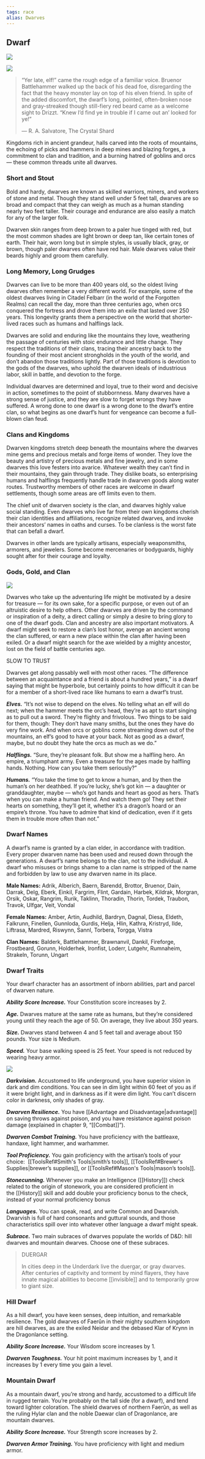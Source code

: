 ```yaml
---
tags: race
alias: Dwarves
---
```

## Dwarf

[![](https://www.dndbeyond.com/attachments/thumbnails/0/619/850/190/dwarfintro.png)](https://www.dndbeyond.com/attachments/0/619/dwarfintro.png)

[![](https://www.dndbeyond.com/attachments/thumbnails/0/612/320/408/dwarf.png)](https://www.dndbeyond.com/attachments/0/612/dwarf.png)

>“Yer late, elf!” came the rough edge of a familiar voice. Bruenor Battlehammer walked up the back of his dead foe, disregarding the fact that the heavy monster lay on top of his elven friend. In spite of the added discomfort, the dwarf’s long, pointed, often-broken nose and gray-streaked though still-fiery red beard came as a welcome sight to Drizzt. “Knew I’d find ye in trouble if I came out an’ looked for ye!”
>
>— R. A. Salvatore, The Crystal Shard

Kingdoms rich in ancient grandeur, halls carved into the roots of mountains, the echoing of picks and hammers in deep mines and blazing forges, a commitment to clan and tradition, and a burning hatred of goblins and orcs — these common threads unite all dwarves.

### Short and Stout

Bold and hardy, dwarves are known as skilled warriors, miners, and workers of stone and metal. Though they stand well under 5 feet tall, dwarves are so broad and compact that they can weigh as much as a human standing nearly two feet taller. Their courage and endurance are also easily a match for any of the larger folk.

Dwarven skin ranges from deep brown to a paler hue tinged with red, but the most common shades are light brown or deep tan, like certain tones of earth. Their hair, worn long but in simple styles, is usually black, gray, or brown, though paler dwarves often have red hair. Male dwarves value their beards highly and groom them carefully.

### Long Memory, Long Grudges

Dwarves can live to be more than 400 years old, so the oldest living dwarves often remember a very different world. For example, some of the oldest dwarves living in Citadel Felbarr (in the world of the Forgotten Realms) can recall the day, more than three centuries ago, when orcs conquered the fortress and drove them into an exile that lasted over 250 years. This longevity grants them a perspective on the world that shorter-lived races such as humans and halflings lack.

Dwarves are solid and enduring like the mountains they love, weathering the passage of centuries with stoic endurance and little change. They respect the traditions of their clans, tracing their ancestry back to the founding of their most ancient strongholds in the youth of the world, and don’t abandon those traditions lightly. Part of those traditions is devotion to the gods of the dwarves, who uphold the dwarven ideals of industrious labor, skill in battle, and devotion to the forge.

Individual dwarves are determined and loyal, true to their word and decisive in action, sometimes to the point of stubbornness. Many dwarves have a strong sense of justice, and they are slow to forget wrongs they have suffered. A wrong done to one dwarf is a wrong done to the dwarf’s entire clan, so what begins as one dwarf’s hunt for vengeance can become a full-blown clan feud.

### Clans and Kingdoms

Dwarven kingdoms stretch deep beneath the mountains where the dwarves mine gems and precious metals and forge items of wonder. They love the beauty and artistry of precious metals and fine jewelry, and in some dwarves this love festers into avarice. Whatever wealth they can’t find in their mountains, they gain through trade. They dislike boats, so enterprising humans and halflings frequently handle trade in dwarven goods along water routes. Trustworthy members of other races are welcome in dwarf settlements, though some areas are off limits even to them.

The chief unit of dwarven society is the clan, and dwarves highly value social standing. Even dwarves who live far from their own kingdoms cherish their clan identities and affiliations, recognize related dwarves, and invoke their ancestors’ names in oaths and curses. To be clanless is the worst fate that can befall a dwarf.

Dwarves in other lands are typically artisans, especially weaponsmiths, armorers, and jewelers. Some become mercenaries or bodyguards, highly sought after for their courage and loyalty.

### Gods, Gold, and Clan

[![](https://www.dndbeyond.com/attachments/thumbnails/0/618/200/233/dwarf1.png)](https://www.dndbeyond.com/attachments/0/618/dwarf1.png)

Dwarves who take up the adventuring life might be motivated by a desire for treasure — for its own sake, for a specific purpose, or even out of an altruistic desire to help others. Other dwarves are driven by the command or inspiration of a deity, a direct calling or simply a desire to bring glory to one of the dwarf gods. Clan and ancestry are also important motivators. A dwarf might seek to restore a clan’s lost honor, avenge an ancient wrong the clan suffered, or earn a new place within the clan after having been exiled. Or a dwarf might search for the axe wielded by a mighty ancestor, lost on the field of battle centuries ago.

SLOW TO TRUST

Dwarves get along passably well with most other races. “The difference between an acquaintance and a friend is about a hundred years,” is a dwarf saying that might be hyperbole, but certainly points to how difficult it can be for a member of a short-lived race like humans to earn a dwarf’s trust.

_**Elves.**_ “It’s not wise to depend on the elves. No telling what an elf will do next; when the hammer meets the orc’s head, they’re as apt to start singing as to pull out a sword. They’re flighty and frivolous. Two things to be said for them, though: They don’t have many smiths, but the ones they have do very fine work. And when orcs or goblins come streaming down out of the mountains, an elf’s good to have at your back. Not as good as a dwarf, maybe, but no doubt they hate the orcs as much as we do.”

_**Halflings.**_ “Sure, they’re pleasant folk. But show me a halfling hero. An empire, a triumphant army. Even a treasure for the ages made by halfling hands. Nothing. How can you take them seriously?”

_**Humans.**_ “You take the time to get to know a human, and by then the human’s on her deathbed. If you’re lucky, she’s got kin — a daughter or granddaughter, maybe — who’s got hands and heart as good as hers. That’s when you can make a human friend. And watch them go! They set their hearts on something, they’ll get it, whether it’s a dragon’s hoard or an empire’s throne. You have to admire that kind of dedication, even if it gets them in trouble more often than not.”

### Dwarf Names

A dwarf’s name is granted by a clan elder, in accordance with tradition. Every proper dwarven name has been used and reused down through the generations. A dwarf’s name belongs to the clan, not to the individual. A dwarf who misuses or brings shame to a clan name is stripped of the name and forbidden by law to use any dwarven name in its place.

**Male Names:** Adrik, Alberich, Baern, Barendd, Brottor, Bruenor, Dain, Darrak, Delg, Eberk, Einkil, Fargrim, Flint, Gardain, Harbek, Kildrak, Morgran, Orsik, Oskar, Rangrim, Rurik, Taklinn, Thoradin, Thorin, Tordek, Traubon, Travok, Ulfgar, Veit, Vondal

**Female Names:** Amber, Artin, Audhild, Bardryn, Dagnal, Diesa, Eldeth, Falkrunn, Finellen, Gunnloda, Gurdis, Helja, Hlin, Kathra, Kristryd, Ilde, Liftrasa, Mardred, Riswynn, Sannl, Torbera, Torgga, Vistra

**Clan Names:** Balderk, Battlehammer, Brawnanvil, Dankil, Fireforge, Frostbeard, Gorunn, Holderhek, Ironfist, Loderr, Lutgehr, Rumnaheim, Strakeln, Torunn, Ungart

### Dwarf Traits

Your dwarf character has an assortment of inborn abilities, part and parcel of dwarven nature.

_**Ability Score Increase.**_ Your Constitution score increases by 2.

_**Age.**_ Dwarves mature at the same rate as humans, but they’re considered young until they reach the age of 50. On average, they live about 350 years.

_**Size.**_ Dwarves stand between 4 and 5 feet tall and average about 150 pounds. Your size is Medium.

_**Speed.**_ Your base walking speed is 25 feet. Your speed is not reduced by wearing heavy armor.

[![](https://www.dndbeyond.com/attachments/thumbnails/0/615/320/293/dwarf2.png)](https://www.dndbeyond.com/attachments/0/615/dwarf2.png)

_**Darkvision.**_ Accustomed to life underground, you have superior vision in dark and dim conditions. You can see in dim light within 60 feet of you as if it were bright light, and in darkness as if it were dim light. You can’t discern color in darkness, only shades of gray.

_**Dwarven Resilience.**_ You have [[Advantage and Disadvantage|advantage]] on saving throws against poison, and you have resistance against poison damage (explained in chapter 9, “[[Combat]]”).

_**Dwarven Combat Training.**_ You have proficiency with the battleaxe, handaxe, light hammer, and warhammer.

_**Tool Proficiency.**_ You gain proficiency with the artisan’s tools of your choice:  [[ToolsRef#Smith's Tools|smith’s tools]], [[ToolsRef#Brewer's Supplies|brewer’s supplies]], or [[ToolsRef#Mason's Tools|mason’s tools]].   

_**Stonecunning.**_ Whenever you make an Intelligence ([[History]]) check related to the origin of stonework, you are considered proficient in the [[History]] skill and add double your proficiency bonus to the check, instead of your normal proficiency bonus

_**Languages.**_ You can speak, read, and write Common and Dwarvish. Dwarvish is full of hard consonants and guttural sounds, and those characteristics spill over into whatever other language a dwarf might speak.

_**Subrace.**_ Two main subraces of dwarves populate the worlds of D&D: hill dwarves and mountain dwarves. Choose one of these subraces.

>DUERGAR
>
>In cities deep in the Underdark live the duergar, or gray dwarves. After centuries of captivity and torment by mind flayers, they have innate magical abilities to become [[invisible]] and to temporarily grow to giant size.

### Hill Dwarf

As a hill dwarf, you have keen senses, deep intuition, and remarkable resilience. The gold dwarves of Faerûn in their mighty southern kingdom are hill dwarves, as are the exiled Neidar and the debased Klar of Krynn in the Dragonlance setting.

_**Ability Score Increase.**_ Your Wisdom score increases by 1.

_**Dwarven Toughness.**_ Your hit point maximum increases by 1, and it increases by 1 every time you gain a level.

### Mountain Dwarf

As a mountain dwarf, you’re strong and hardy, accustomed to a difficult life in rugged terrain. You’re probably on the tall side (for a dwarf), and tend toward lighter coloration. The shield dwarves of northern Faerûn, as well as the ruling Hylar clan and the noble Daewar clan of Dragonlance, are mountain dwarves.

_**Ability Score Increase.**_ Your Strength score increases by 2.

_**Dwarven Armor Training.**_ You have proficiency with light and medium armor.